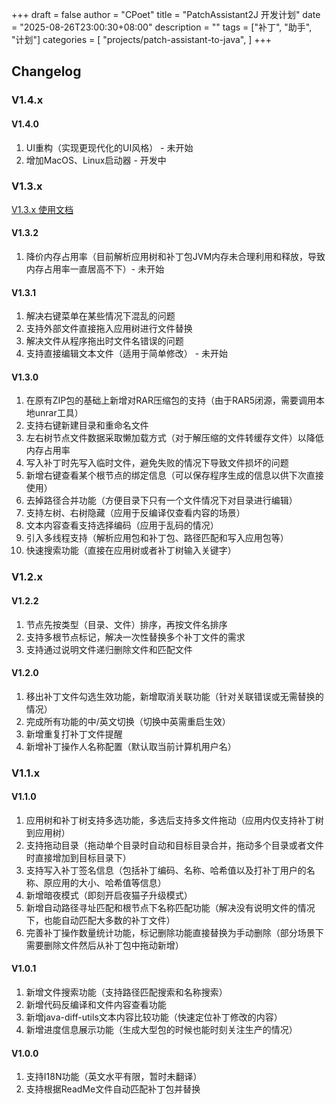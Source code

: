+++
draft = false
author = "CPoet"
title = "PatchAssistant2J 开发计划"
date = "2025-08-26T23:00:30+08:00"
description = ""
tags = ["补丁", "助手", "计划"]
categories = [
    "projects/patch-assistant-to-java",
]
+++

## Changelog
### V1.4.x
#### V1.4.0
1. UI重构（实现更现代化的UI风格） - 未开始
2. 增加MacOS、Linux启动器 - 开发中

### V1.3.x
[V1.3.x 使用文档](/post/projects/patch-assistant-to-java/v1.3.x)

#### V1.3.2
1. 降价内存占用率（目前解析应用树和补丁包JVM内存未合理利用和释放，导致内存占用率一直居高不下）- 未开始

#### V1.3.1
1. 解决右键菜单在某些情况下混乱的问题
2. 支持外部文件直接拖入应用树进行文件替换
3. 解决文件从程序拖出时文件名错误的问题
4. 支持直接编辑文本文件（适用于简单修改） - 未开始

#### V1.3.0
1. 在原有ZIP包的基础上新增对RAR压缩包的支持（由于RAR5闭源，需要调用本地unrar工具）
2. 支持右键新建目录和重命名文件
3. 左右树节点文件数据采取懒加载方式（对于解压缩的文件转缓存文件）以降低内存占用率
4. 写入补丁时先写入临时文件，避免失败的情况下导致文件损坏的问题
5. 新增右键查看某个根节点的绑定信息（可以保存程序生成的信息以供下次直接使用）
6. 去掉路径合并功能（方便目录下只有一个文件情况下对目录进行编辑）
7. 支持左树、右树隐藏（应用于反编译仅查看内容的场景）
8. 文本内容查看支持选择编码（应用于乱码的情况）
9. 引入多线程支持（解析应用包和补丁包、路径匹配和写入应用包等）
10. 快速搜索功能（直接在应用树或者补丁树输入关键字）

### V1.2.x
#### V1.2.2
1. 节点先按类型（目录、文件）排序，再按文件名排序
2. 支持多根节点标记，解决一次性替换多个补丁文件的需求
3. 支持通过说明文件递归删除文件和匹配文件

#### V1.2.0
1. 移出补丁文件勾选生效功能，新增取消关联功能（针对关联错误或无需替换的情况）
2. 完成所有功能的中/英文切换（切换中英需重启生效）
3. 新增重复打补丁文件提醒
4. 新增补丁操作人名称配置（默认取当前计算机用户名）

### V1.1.x
#### V1.1.0
1. 应用树和补丁树支持多选功能，多选后支持多文件拖动（应用内仅支持补丁树到应用树）
2. 支持拖动目录（拖动单个目录时自动和目标目录合并，拖动多个目录或者文件时直接增加到目标目录下）
3. 支持写入补丁签名信息（包括补丁编码、名称、哈希值以及打补丁用户的名称、原应用的大小、哈希值等信息）
4. 新增暗夜模式（即刻开启夜猫子升级模式）
5. 新增自动路径寻址匹配和根节点下名称匹配功能（解决没有说明文件的情况下，也能自动匹配大多数的补丁文件）
6. 完善补丁操作数量统计功能，标记删除功能直接替换为手动删除（部分场景下需要删除文件然后从补丁包中拖动新增）

#### V1.0.1
1. 新增文件搜索功能（支持路径匹配搜索和名称搜索）
2. 新增代码反编译和文件内容查看功能
3. 新增java-diff-utils文本内容比较功能（快速定位补丁修改的内容）
4. 新增进度信息展示功能（生成大型包的时候也能时刻关注生产的情况）

#### V1.0.0
1. 支持I18N功能（英文水平有限，暂时未翻译）
2. 支持根据ReadMe文件自动匹配补丁包并替换

